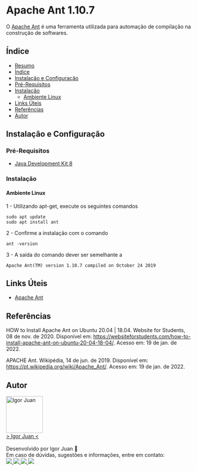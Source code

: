# Apache Ant 1.10.7

O [Apache Ant](https://ant.apache.org/) é uma ferramenta utilizada para automação de compilação na construção de softwares.

## Índice

<!--ts-->
   * [Resumo](#Título) 
   * [Índice](#Índice) 
   * [Instalação e Configuração](#Instalação-e-Configuração)
   * [Pré-Requisitos](#Pré-Requisitos)  
   * [Instalação](#Instalação)  
       * [Ambiente Linux](#Ambiente-Linux)
   * [Links Úteis](#Links-Úteis)  
   * [Referências](#Referências)  	
   * [Autor](#Autor)
<!--te-->

## Instalação e Configuração

### Pré-Requisitos

* [Java Development Kit 8](https://www.oracle.com/br/java/technologies/javase/javase8-archive-downloads.html)    

### Instalação

#### Ambiente Linux

1 - Utilizando apt-get, execute os seguintes comandos
```
sudo apt update
sudo apt install ant
```

2 - Confirme a instalação com o comando 
```
ant -version
```

3 - A saída do comando dever ser semelhante a
```
Apache Ant(TM) version 1.10.7 compiled on October 24 2019
```

## Links Úteis

* [Apache Ant](https://ant.apache.org/)

## Referências

HOW to Install Apache Ant on Ubuntu 20.04 | 18.04. Website for Students, 08 de nov. de 2020. Disponível em: <https://websiteforstudents.com/how-to-install-apache-ant-on-ubuntu-20-04-18-04/>. Acesso em: 19 de jan. de 2022.

APACHE Ant. Wikipédia, 14 de jun. de 2019. Disponível em: <https://pt.wikipedia.org/wiki/Apache_Ant/>. Acesso em: 19 de jan. de 2022.

## Autor
<a href="https://br.linkedin.com/in/igor-juan-cordeiro-da-costa-2b4a77101">
<img src="https://avatars.githubusercontent.com/u/50890812?s=400&u=566e615dd1691c75eabd1dcb4ba749be82d1e86c&v=4" width="100px;" alt="Igor Juan" />
</a>
<br />
<a href="https://br.linkedin.com/in/igor-juan-cordeiro-da-costa-2b4a77101" target="_blank"> > Igor Juan < </a><br /><br />
Desenvolvido por Igor Juan 🤙<br />
Em caso de dúvidas, sugestões e informações, entre em contato: <br /> 
<a href="https://br.linkedin.com/in/igor-juan-cordeiro-da-costa-2b4a77101" target="_blank"> <img src="https://img.shields.io/badge/LinkedIn-0077B5?style=for-the-badge&logo=linkedin&logoColor=white" target="_blank"> </a>
<a href="https://www.facebook.com/igorjuan.cordeirodacosta" target="_blank"> <img src="https://img.shields.io/badge/Facebook-1877F2?style=for-the-badge&logo=facebook&logoColor=white" target="_blank"> </a>
<a href="https://twitter.com/zig_cwb" target="_blank"> <img src="https://img.shields.io/badge/Twitter-1DA1F2?style=for-the-badge&logo=twitter&logoColor=white" target="_blank"> </a>
<a href="https://github.com/igorjuancc" target="_blank"> <img src="https://img.shields.io/badge/GitHub-100000?style=for-the-badge&logo=github&logoColor=white" target="_blank"> </a>
